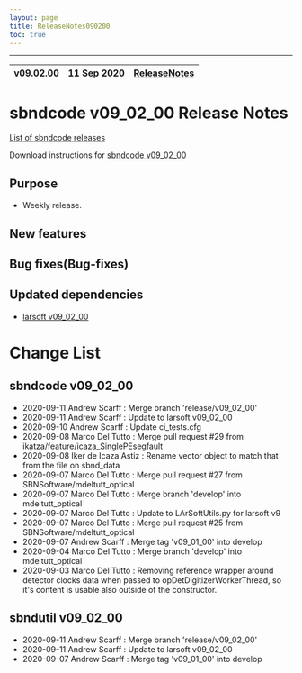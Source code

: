 ```yaml
---
layout: page
title: ReleaseNotes090200
toc: true
---
```


-----------------------------------------------------------------------------
| v09.02.00 | 11 Sep 2020 | [ReleaseNotes](ReleaseNotes090200.html) |
| --- | --- | --- |



sbndcode v09_02_00 Release Notes
=======================================================================================

[List of sbndcode releases](List_of_SBND_code_releases.html)

Download instructions for [sbndcode v09_02_00](http://scisoft.fnal.gov/scisoft/bundles/sbnd/v09_02_00/sbndcode-v09_02_00.html)

Purpose
---------------------------------------------------

* Weekly release.

New features
---------------------------------------------------

Bug fixes(Bug-fixes)
---------------------------------------------------

Updated dependencies
---------------------------------------------------

* [larsoft v09_02_00](https://cdcvs.fnal.gov/redmine/projects/larsoft/wiki/ReleaseNotes090200)

Change List
==========================================

sbndcode v09_02_00
---------------------------------------------------

* 2020-09-11  Andrew Scarff : Merge branch 'release/v09_02_00'
* 2020-09-11  Andrew Scarff : Update to larsoft v09_02_00
* 2020-09-10  Andrew Scarff : Update ci_tests.cfg
* 2020-09-08  Marco Del Tutto : Merge pull request #29 from ikatza/feature/icaza_SinglePEsegfault
* 2020-09-08  Iker de Icaza Astiz : Rename vector object to match that from the file on sbnd_data
* 2020-09-07  Marco Del Tutto : Merge pull request #27 from SBNSoftware/mdeltutt_optical
* 2020-09-07  Marco Del Tutto : Merge branch 'develop' into mdeltutt_optical
* 2020-09-07  Marco Del Tutto : Update to LArSoftUtils.py for larsoft v9
* 2020-09-07  Marco Del Tutto : Merge pull request #25 from SBNSoftware/mdeltutt_optical
* 2020-09-07  Andrew Scarff : Merge tag 'v09_01_00' into develop
* 2020-09-04  Marco Del Tutto : Merge branch 'develop' into mdeltutt_optical
* 2020-09-03  Marco Del Tutto : Removing reference wrapper around detector clocks data when passed to opDetDigitizerWorkerThread, so it's content is usable also outside of the constructor.

sbndutil v09_02_00
---------------------------------------------------

* 2020-09-11  Andrew Scarff : Merge branch 'release/v09_02_00'
* 2020-09-11  Andrew Scarff : Update to larsoft v09_02_00
* 2020-09-07  Andrew Scarff : Merge tag 'v09_01_00' into develop
